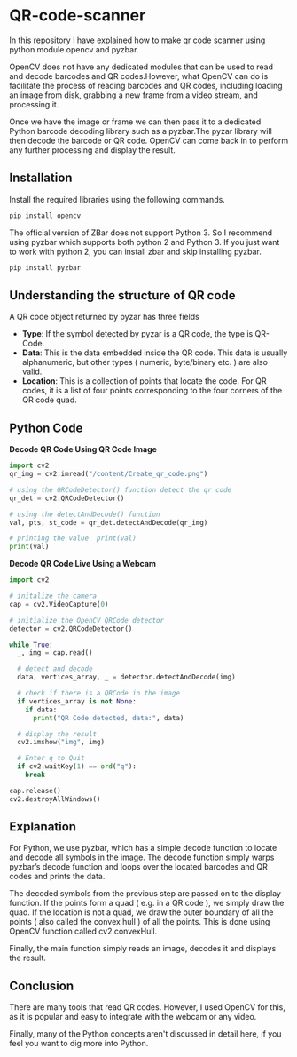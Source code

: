 # QR-code-scanner
In this repository I have explained how to make qr code scanner using python module opencv and pyzbar.

OpenCV does not have any dedicated modules that can be used to read and decode barcodes and QR codes.However, what OpenCV can do is facilitate the process of reading barcodes and QR codes, including loading an image from disk, grabbing a new frame from a video stream, and processing it.

Once we have the image or frame we can then pass it to a dedicated Python barcode decoding library such as a pyzbar.The pyzar library will then decode the barcode or QR code. OpenCV can come back in to perform any further processing and display the result.

## Installation
Install the required libraries using the following commands.

```python
pip install opencv
```

The official version of ZBar does not support Python 3. So I recommend using pyzbar which supports both python 2 and Python 3. If you just want to work with python 2, you can install zbar and skip installing pyzbar.

```python
pip install pyzbar
```

## Understanding the structure of QR code
A QR code object returned by pyzar has three fields

* **Type**: If the symbol detected by pyzar is a QR code, the type is QR-Code.
* **Data**: This is the data embedded inside the QR code. This data is usually alphanumeric, but other types ( numeric, byte/binary etc. ) are also valid.
* **Location**: This is a collection of points that locate the code. For QR codes, it is a list of four points corresponding to the four corners of the QR code quad.

## Python Code
**Decode QR Code Using QR Code Image**
```python
import cv2
qr_img = cv2.imread("/content/Create_qr_code.png")

# using the QRCodeDetector() function detect the qr code  
qr_det = cv2.QRCodeDetector()

# using the detectAndDecode() function  
val, pts, st_code = qr_det.detectAndDecode(qr_img)

# printing the value  print(val)
print(val)
```
**Decode QR Code Live Using a Webcam**
```python
import cv2

# initalize the camera
cap = cv2.VideoCapture(0)

# initialize the OpenCV QRCode detector
detector = cv2.QRCodeDetector()

while True:
  _, img = cap.read()

  # detect and decode
  data, vertices_array, _ = detector.detectAndDecode(img)

  # check if there is a QRCode in the image
  if vertices_array is not None:
    if data:
      print("QR Code detected, data:", data)

  # display the result
  cv2.imshow("img", img)

  # Enter q to Quit
  if cv2.waitKey(1) == ord("q"):
    break

cap.release()
cv2.destroyAllWindows()
```

## Explanation
For Python, we use pyzbar, which has a simple decode function to locate and decode all symbols in the image. The decode function simply warps pyzbar’s decode function and loops over the located barcodes and QR codes and prints the data.

The decoded symbols from the previous step are passed on to the display function. If the points form a quad ( e.g. in a QR code ), we simply draw the quad. If the location is not a quad, we draw the outer boundary of all the points ( also called the convex hull ) of all the points. This is done using OpenCV function called cv2.convexHull.

Finally, the main function simply reads an image, decodes it and displays the result.

## Conclusion
There are many tools that read QR codes. However, I used OpenCV for this, as it is popular and easy to integrate with the webcam or any video.

Finally, many of the Python concepts aren't discussed in detail here, if you feel you want to dig more into Python.
